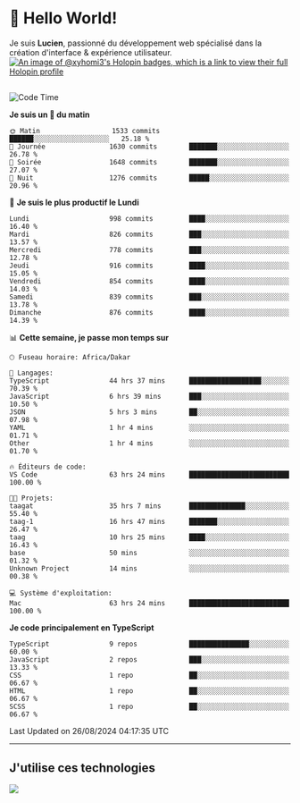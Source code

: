 # 👋 Hello World!

Je suis **Lucien**, passionné du développement web spécialisé dans la création d'interface & expérience utilisateur.
[![An image of @xyhomi3's Holopin badges, which is a link to view their full Holopin profile](https://holopin.me/xyhomi3)](https://holopin.io/@xyhomi3)

##

<!--START_SECTION:waka-->
![Code Time](http://img.shields.io/badge/Code%20Time-1%2C877%20hrs%2031%20mins-blue)

**Je suis un 🐤 du matin** 

```text
🌞 Matin                  1533 commits        ██████░░░░░░░░░░░░░░░░░░░   25.18 % 
🌆 Journée                1630 commits        ███████░░░░░░░░░░░░░░░░░░   26.78 % 
🌃 Soirée                 1648 commits        ███████░░░░░░░░░░░░░░░░░░   27.07 % 
🌙 Nuit                   1276 commits        █████░░░░░░░░░░░░░░░░░░░░   20.96 % 
```
📅 **Je suis le plus productif le Lundi** 

```text
Lundi                    998 commits         ████░░░░░░░░░░░░░░░░░░░░░   16.40 % 
Mardi                    826 commits         ███░░░░░░░░░░░░░░░░░░░░░░   13.57 % 
Mercredi                 778 commits         ███░░░░░░░░░░░░░░░░░░░░░░   12.78 % 
Jeudi                    916 commits         ████░░░░░░░░░░░░░░░░░░░░░   15.05 % 
Vendredi                 854 commits         ████░░░░░░░░░░░░░░░░░░░░░   14.03 % 
Samedi                   839 commits         ███░░░░░░░░░░░░░░░░░░░░░░   13.78 % 
Dimanche                 876 commits         ████░░░░░░░░░░░░░░░░░░░░░   14.39 % 
```


📊 **Cette semaine, je passe mon temps sur** 

```text
🕑︎ Fuseau horaire: Africa/Dakar

💬 Langages: 
TypeScript               44 hrs 37 mins      ██████████████████░░░░░░░   70.39 % 
JavaScript               6 hrs 39 mins       ███░░░░░░░░░░░░░░░░░░░░░░   10.50 % 
JSON                     5 hrs 3 mins        ██░░░░░░░░░░░░░░░░░░░░░░░   07.98 % 
YAML                     1 hr 4 mins         ░░░░░░░░░░░░░░░░░░░░░░░░░   01.71 % 
Other                    1 hr 4 mins         ░░░░░░░░░░░░░░░░░░░░░░░░░   01.70 % 

🔥 Éditeurs de code: 
VS Code                  63 hrs 24 mins      █████████████████████████   100.00 % 

🐱‍💻 Projets: 
taagat                   35 hrs 7 mins       ██████████████░░░░░░░░░░░   55.40 % 
taag-1                   16 hrs 47 mins      ███████░░░░░░░░░░░░░░░░░░   26.47 % 
taag                     10 hrs 25 mins      ████░░░░░░░░░░░░░░░░░░░░░   16.43 % 
base                     50 mins             ░░░░░░░░░░░░░░░░░░░░░░░░░   01.32 % 
Unknown Project          14 mins             ░░░░░░░░░░░░░░░░░░░░░░░░░   00.38 % 

💻 Système d'exploitation: 
Mac                      63 hrs 24 mins      █████████████████████████   100.00 % 
```

**Je code principalement en TypeScript** 

```text
TypeScript               9 repos             ███████████████░░░░░░░░░░   60.00 % 
JavaScript               2 repos             ███░░░░░░░░░░░░░░░░░░░░░░   13.33 % 
CSS                      1 repo              ██░░░░░░░░░░░░░░░░░░░░░░░   06.67 % 
HTML                     1 repo              ██░░░░░░░░░░░░░░░░░░░░░░░   06.67 % 
SCSS                     1 repo              ██░░░░░░░░░░░░░░░░░░░░░░░   06.67 % 
```




 Last Updated on 26/08/2024 04:17:35 UTC
<!--END_SECTION:waka-->
---

## J'utilise ces technologies

<p align="left">
  <a href="https://skillicons.dev">
    <img src="https://skillicons.dev/icons?i=ts,js,md,scss,tailwind,react,docker,express,astro,vite,nextjs,vercel,figma,ableton" />
  </a>
</p>

